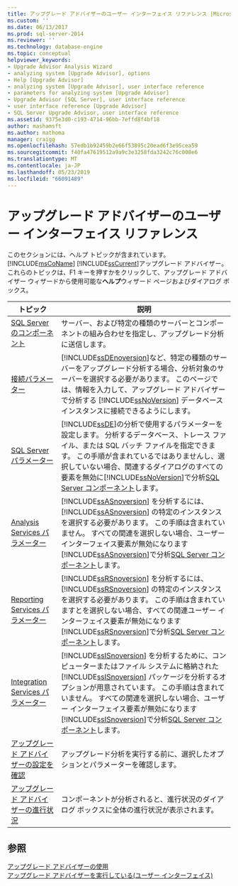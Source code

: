 ```yaml
---
title: アップグレード アドバイザーのユーザー インターフェイス リファレンス |Microsoft Docs
ms.custom: ''
ms.date: 06/13/2017
ms.prod: sql-server-2014
ms.reviewer: ''
ms.technology: database-engine
ms.topic: conceptual
helpviewer_keywords:
- Upgrade Advisor Analysis Wizard
- analyzing system [Upgrade Advisor], options
- Help [Upgrade Advisor]
- analyzing system [Upgrade Advisor], user interface reference
- parameters for analyzing system [Upgrade Advisor]
- Upgrade Advisor [SQL Server], user interface reference
- user interface reference [Upgrade Advisor]
- SQL Server Upgrade Advisor, user interface reference
ms.assetid: 9375e3d0-c193-4714-96bb-7effd8f4bf18
author: mashamsft
ms.author: mathoma
manager: craigg
ms.openlocfilehash: 57edb1b92459b2e66f53895c20ead6f3e95cea59
ms.sourcegitcommit: f40fa47619512a9a9c3e3258fda3242c76c008e6
ms.translationtype: MT
ms.contentlocale: ja-JP
ms.lasthandoff: 05/23/2019
ms.locfileid: "66091489"
---
```

# <a name="upgrade-advisor-user-interface-reference"></a>アップグレード アドバイザーのユーザー インターフェイス リファレンス
  このセクションには、ヘルプ トピックが含まれています。 [!INCLUDE[msCoName](../../includes/msconame-md.md)] [!INCLUDE[ssCurrent](../../includes/sscurrent-md.md)]アップグレード アドバイザー。 これらのトピックは、F1 キーを押すかをクリックして、アップグレード アドバイザー ウィザードから使用可能な**ヘルプ**ウィザード ページおよびダイアログ ボックス。  
  
|トピック|説明|  
|-----------|-----------------|  
|[SQL Server のコンポーネント](../../../2014/sql-server/install/sql-server-components.md)|サーバー、および特定の種類のサーバーとコンポーネントの組み合わせを指定し、アップグレード分析に送信します。|  
|[接続パラメーター](../../../2014/sql-server/install/connection-parameters.md)|[!INCLUDE[ssDEnoversion](../../includes/ssdenoversion-md.md)]など、特定の種類のサーバーをアップグレード分析する場合、分析対象のサーバーを選択する必要があります。 このページでは、情報を入力して、アップグレード アドバイザーで分析する [!INCLUDE[ssNoVersion](../../includes/ssnoversion-md.md)] データベース インスタンスに接続できるようにします。|  
|[SQL Server パラメーター](../../../2014/sql-server/install/sql-server-parameters.md)|[!INCLUDE[ssDE](../../includes/ssde-md.md)]の分析で使用するパラメーターを設定します。 分析するデータベース、トレース ファイル、または SQL バッチ ファイルを指定できます。 この手順が含まれているではありませんし、選択していない場合、関連するダイアログのすべての要素を無効に[!INCLUDE[ssNoVersion](../../includes/ssnoversion-md.md)]で分析[SQL Server コンポーネント](../../../2014/sql-server/install/sql-server-components.md)します。|  
|[Analysis Services パラメーター](../../../2014/sql-server/install/analysis-services-parameters.md)|[!INCLUDE[ssASnoversion](../../includes/ssasnoversion-md.md)] を分析するには、[!INCLUDE[ssASnoversion](../../includes/ssasnoversion-md.md)] の特定のインスタンスを選択する必要があります。 この手順は含まれていません。 すべての関連を選択しない場合、ユーザー インターフェイス要素が無効になります[!INCLUDE[ssASnoversion](../../includes/ssasnoversion-md.md)]で分析[SQL Server コンポーネント](../../../2014/sql-server/install/sql-server-components.md)します。|  
|[Reporting Services パラメーター](../../../2014/sql-server/install/reporting-services-parameters.md)|[!INCLUDE[ssRSnoversion](../../includes/ssrsnoversion-md.md)] を分析するには、[!INCLUDE[ssRSnoversion](../../includes/ssrsnoversion-md.md)] の特定のインスタンスを選択する必要があります。 この手順は含まれていますとを選択しない場合、すべての関連ユーザー インターフェイス要素が無効になります[!INCLUDE[ssRSnoversion](../../includes/ssrsnoversion-md.md)]で分析[SQL Server コンポーネント](../../../2014/sql-server/install/sql-server-components.md)します。|  
|[Integration Services パラメーター](../../../2014/sql-server/install/integration-services-parameters.md)|[!INCLUDE[ssISnoversion](../../includes/ssisnoversion-md.md)] を分析するために、コンピューターまたはファイル システムに格納された [!INCLUDE[ssISnoversion](../../includes/ssisnoversion-md.md)] パッケージを分析するオプションが用意されています。 この手順は含まれていません。 すべての関連を選択しない場合、ユーザー インターフェイス要素が無効になります[!INCLUDE[ssISnoversion](../../includes/ssisnoversion-md.md)]で分析[SQL Server コンポーネント](../../../2014/sql-server/install/sql-server-components.md)します。|  
|[アップグレード アドバイザーの設定を確認](../../../2014/sql-server/install/confirm-upgrade-advisor-settings.md)|アップグレード分析を実行する前に、選択したオプションとパラメーターを確認します。|  
|[アップグレード アドバイザーの進行状況](../../../2014/sql-server/install/upgrade-advisor-progress.md)|コンポーネントが分析されると、進行状況のダイアログ ボックスに全体の進行状況が表示されます。|  
  
## <a name="see-also"></a>参照  
 [アップグレード アドバイザーの使用](../../../2014/sql-server/install/working-with-upgrade-advisor.md)   
 [アップグレード アドバイザーを実行している&#40;ユーザー インターフェイス&#41;](../../../2014/sql-server/install/running-upgrade-advisor-user-interface.md)  
  
  
